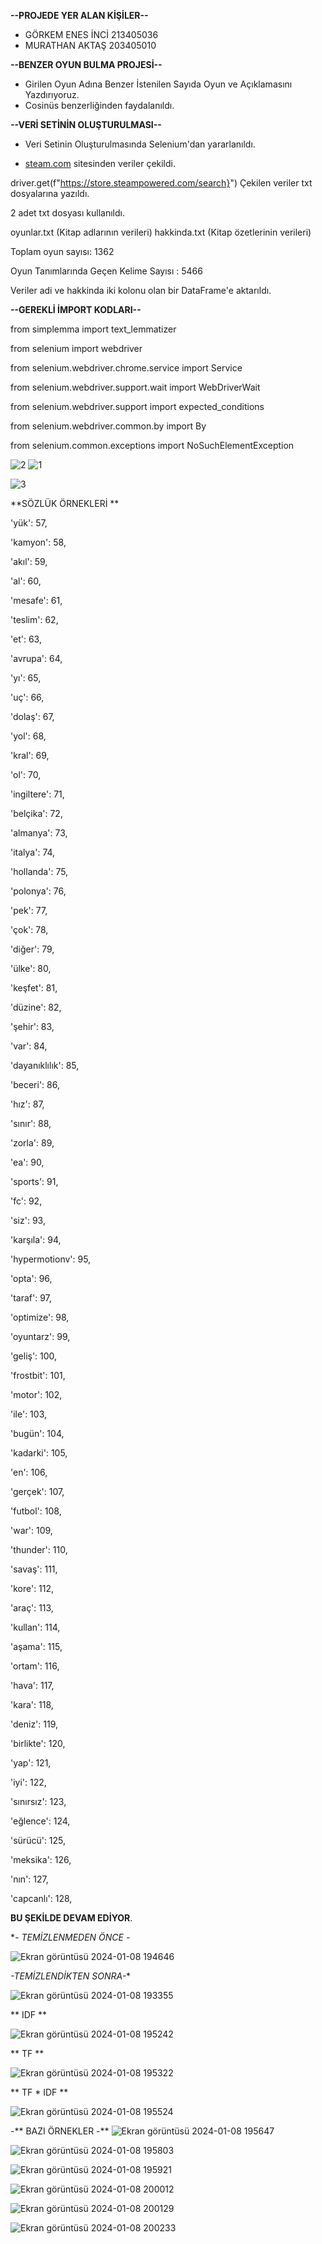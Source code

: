  **--PROJEDE YER ALAN KİŞİLER--**
 * GÖRKEM ENES İNCİ 213405036
 * MURATHAN AKTAŞ 203405010

  **--BENZER OYUN BULMA PROJESİ--**
 * Girilen Oyun Adına Benzer İstenilen Sayıda Oyun ve Açıklamasını Yazdırıyoruz.
 * Cosinüs benzerliğinden faydalanıldı.

  **--VERİ SETİNİN OLUŞTURULMASI--**
 * Veri Setinin Oluşturulmasında Selenium'dan yararlanıldı.

 * [steam.com](https://store.steampowered.com) sitesinden veriler çekildi.

 driver.get(f"https://store.steampowered.com/search}")
 Çekilen veriler txt dosyalarına yazıldı.

 2 adet txt dosyası kullanıldı.

 oyunlar.txt (Kitap adlarının verileri)
 hakkinda.txt (Kitap özetlerinin verileri)
 
 Toplam oyun sayısı: 1362
 
 Oyun Tanımlarında Geçen Kelime Sayısı : 5466
 

Veriler adi ve  hakkinda iki kolonu olan bir DataFrame'e aktarıldı.

  **--GEREKLİ İMPORT KODLARI--**
	
 from simplemma import text_lemmatizer

 from selenium import webdriver

 from selenium.webdriver.chrome.service import Service

 from selenium.webdriver.support.wait import WebDriverWait

 from selenium.webdriver.support import expected_conditions

 from selenium.webdriver.common.by import By

 from selenium.common.exceptions import NoSuchElementException


![2](https://github.com/gorkemenes/benzer_oyun_bulma_projesi/assets/91761679/23535cc6-a33e-4257-b4e3-a144404a3c4a)
![1](https://github.com/gorkemenes/benzer_oyun_bulma_projesi/assets/91761679/9973827e-a753-49a3-8e34-44c9cc0c99a3)

![3](https://github.com/gorkemenes/benzer_oyun_bulma_projesi/assets/91761679/c3c50678-c949-4ebd-8b73-1a5060e75b9a)

**SÖZLÜK ÖRNEKLERİ **
 
 'yük': 57,
 
 'kamyon': 58,
 
 'akıl': 59,
 
 'al': 60,
 
 'mesafe': 61,
 
 'teslim': 62,
 
 'et': 63,
 
 'avrupa': 64,
 
 'yı': 65,
 
 'uç': 66,
 
 'dolaş': 67,
 
 'yol': 68,
 
 'kral': 69,
 
 'ol': 70,
 
 'ingiltere': 71,
 
 'belçika': 72,
 
 'almanya': 73,
 
 'italya': 74,
 
 'hollanda': 75,
 
 'polonya': 76,
 
 'pek': 77,
 
 'çok': 78,
 
 'diğer': 79,
 
 'ülke': 80,
 
 'keşfet': 81,
 
 'düzine': 82,
 
 'şehir': 83,
 
 'var': 84,

 'dayanıklılık': 85,
 
 'beceri': 86,
 
 'hız': 87,
 
 'sınır': 88,
 
 'zorla': 89,
 
 'ea': 90,
 
 'sports': 91,
 
 'fc': 92,
 
 'siz': 93,
 
 'karşıla': 94,
 
 'hypermotionv': 95,
 
 'opta': 96,
 
 'taraf': 97,
 
 'optimize': 98,
 
 'oyuntarz': 99,
 
 'geliş': 100,
 
 'frostbit': 101,
 
 'motor': 102,
 
 'ile': 103,
 
 'bugün': 104,
 
 'kadarki': 105,
 
 'en': 106,
 
 'gerçek': 107,
 
 'futbol': 108,
 
 'war': 109,
 
 'thunder': 110,
 
 'savaş': 111,
 
 'kore': 112,
 
 'araç': 113,
 
 'kullan': 114,
 
 'aşama': 115,
 
 'ortam': 116,
 
 'hava': 117,
 
 'kara': 118,
 
 'deniz': 119,
 
 'birlikte': 120,
 
 'yap': 121,
 
 'iyi': 122,
 
 'sınırsız': 123,
 
 'eğlence': 124,
 
 'sürücü': 125,
 
 'meksika': 126,
 
 'nın': 127,
 
 'capcanlı': 128,
 
 **BU ŞEKİLDE DEVAM EDİYOR**.


**- TEMİZLENMEDEN ÖNCE -*


![Ekran görüntüsü 2024-01-08 194646](https://github.com/gorkemenes/benzer_oyun_bulma_projesi/assets/91761679/c2123a2b-446b-4d4e-b91a-627da3a9cf0c)


*-TEMİZLENDİKTEN SONRA-**

![Ekran görüntüsü 2024-01-08 193355](https://github.com/gorkemenes/benzer_oyun_bulma_projesi/assets/91761679/950b132a-b5be-45c0-935b-ea563e99d2cd)


** IDF ** 

![Ekran görüntüsü 2024-01-08 195242](https://github.com/gorkemenes/benzer_oyun_bulma_projesi/assets/91761679/61e49838-9390-4c3a-b3c8-a6a7f1e48e15)


** TF **

![Ekran görüntüsü 2024-01-08 195322](https://github.com/gorkemenes/benzer_oyun_bulma_projesi/assets/91761679/44c2b7f5-d78a-48c3-b7a0-35e585154973)

** TF * IDF **

![Ekran görüntüsü 2024-01-08 195524](https://github.com/gorkemenes/benzer_oyun_bulma_projesi/assets/91761679/41035954-ccdf-4443-9166-b93f18e29041)


-** BAZI ÖRNEKLER -**
![Ekran görüntüsü 2024-01-08 195647](https://github.com/gorkemenes/benzer_oyun_bulma_projesi/assets/91761679/d02b77bd-8be8-4410-9577-bb890b6b456f)

![Ekran görüntüsü 2024-01-08 195803](https://github.com/gorkemenes/benzer_oyun_bulma_projesi/assets/91761679/35aa0f41-4f46-41e3-b47a-5904cfd41574)

![Ekran görüntüsü 2024-01-08 195921](https://github.com/gorkemenes/benzer_oyun_bulma_projesi/assets/91761679/a3c16d41-3871-4930-b7eb-62f0d8ff0a5a)

![Ekran görüntüsü 2024-01-08 200012](https://github.com/gorkemenes/benzer_oyun_bulma_projesi/assets/91761679/821f62c7-36ec-4301-8e21-c711ff893d2a)

![Ekran görüntüsü 2024-01-08 200129](https://github.com/gorkemenes/benzer_oyun_bulma_projesi/assets/91761679/ca59b0cc-c8b1-4177-85e8-228102a2a836)

![Ekran görüntüsü 2024-01-08 200233](https://github.com/gorkemenes/benzer_oyun_bulma_projesi/assets/91761679/58b3585b-84e3-41c1-a81f-c598e7262104)
